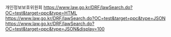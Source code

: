 개인정보보호위원회
https://www.law.go.kr/DRF/lawSearch.do?OC=test&target=ppc&type=HTML
https://www.law.go.kr/DRF/lawSearch.do?OC=test&target=ppc&type=JSON
https://www.law.go.kr/DRF/lawSearch.do?OC=test&target=ppc&type=JSON&display=100

